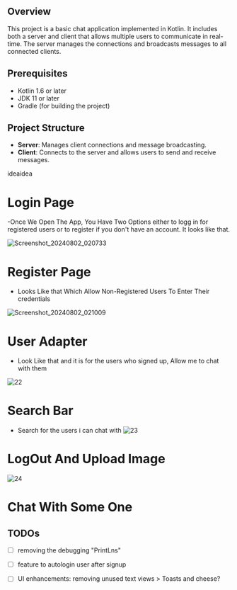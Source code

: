 ## Overview

This project is a basic chat application implemented in Kotlin. It includes both a server and client that allows multiple users to communicate in real-time. The server manages the connections and broadcasts messages to all connected clients.

## Prerequisites
- Kotlin 1.6 or later
- JDK 11 or later
- Gradle (for building the project)

## Project Structure

- **Server**: Manages client connections and message broadcasting.
- **Client**: Connects to the server and allows users to send and receive messages.

ideaidea
# Login Page

-Once We Open The App, You Have Two Options either to logg in for registered users or to register if you don't have an account. It looks like that.




   ![Screenshot_20240802_020733](https://github.com/user-attachments/assets/f016f721-a5fb-4e23-8769-eda243df7cf6)
 
  

# Register Page

- Looks Like that Which Allow Non-Registered Users To Enter Their credentials 

![Screenshot_20240802_021009](https://github.com/user-attachments/assets/cef85c0d-0db4-4aea-8638-b87405cd4a60)



# User Adapter
- Look Like that and it is for the users who signed up, Allow me to chat with them

![22](https://github.com/user-attachments/assets/5ac6e764-7eef-463d-967e-e9a2b06a8b31)


# Search Bar
- Search for the users i can chat with
![23](https://github.com/user-attachments/assets/af13e7d1-2bef-4e8e-9bcc-fd4eb7d87c94)


# LogOut And Upload Image
![24](https://github.com/user-attachments/assets/1775dfa2-3920-4bed-8a32-755db07630d1)


# Chat With Some One




## TODOs
- [ ] removing the debugging "PrintLns"
- [ ] feature to autologin user after signup
- [ ] UI enhancements: removing unused text views > Toasts and cheese?

